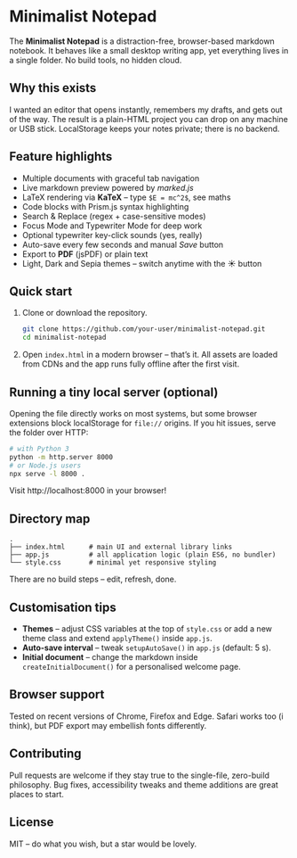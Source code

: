 # Minimalist Notepad

The **Minimalist Notepad** is a distraction-free, browser-based markdown notebook.  It behaves like a small desktop writing app, yet everything lives in a single folder. No build tools, no hidden cloud.

## Why this exists

I wanted an editor that opens instantly, remembers my drafts, and gets out of the way.  The result is a plain-HTML project you can drop on any machine or USB stick.  LocalStorage keeps your notes private; there is no backend.

## Feature highlights

* Multiple documents with graceful tab navigation
* Live markdown preview powered by _marked.js_
* LaTeX rendering via **KaTeX** – type `$E = mc^2$`, see maths
* Code blocks with Prism.js syntax highlighting
* Search & Replace (regex + case-sensitive modes)
* Focus Mode and Typewriter Mode for deep work
* Optional typewriter key-click sounds (yes, really)
* Auto-save every few seconds and manual _Save_ button
* Export to **PDF** (jsPDF) or plain text
* Light, Dark and Sepia themes – switch anytime with the ☀️ button

## Quick start

1.  Clone or download the repository.

    ```bash
    git clone https://github.com/your-user/minimalist-notepad.git
    cd minimalist-notepad
    ```
2.  Open `index.html` in a modern browser – that’s it.  All assets are loaded from CDNs and the app runs fully offline after the first visit.

## Running a tiny local server (optional)

Opening the file directly works on most systems, but some browser extensions block localStorage for `file://` origins.  If you hit issues, serve the folder over HTTP:

```bash
# with Python 3
python -m http.server 8000
# or Node.js users
npx serve -l 8000 .
```
Visit http://localhost:8000 in your browser!

## Directory map

```
.
├── index.html      # main UI and external library links
├── app.js          # all application logic (plain ES6, no bundler)
└── style.css       # minimal yet responsive styling
```

There are no build steps – edit, refresh, done.

## Customisation tips

* **Themes** – adjust CSS variables at the top of `style.css` or add a new theme class and extend `applyTheme()` inside `app.js`.
* **Auto-save interval** – tweak `setupAutoSave()` in `app.js` (default: 5 s).
* **Initial document** – change the markdown inside `createInitialDocument()` for a personalised welcome page.

## Browser support

Tested on recent versions of Chrome, Firefox and Edge.  Safari works too (i think), but PDF export may embellish fonts differently.

## Contributing

Pull requests are welcome if they stay true to the single-file, zero-build philosophy.  Bug fixes, accessibility tweaks and theme additions are great places to start.

## License

MIT – do what you wish, but a star would be lovely. 